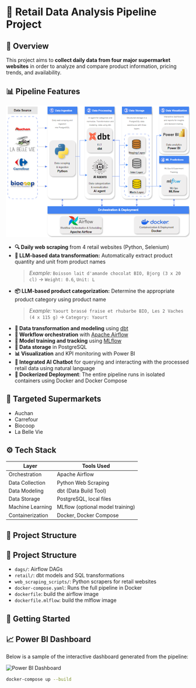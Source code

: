 # 🛒 Retail Data Analysis Pipeline Project

## 🧾 Overview
This project aims to **collect daily data from four major supermarket websites** in order to analyze and compare product information, pricing trends, and availability.

## 📊 Pipeline Features

<img src="https://github.com/YHSsouna/Retail_Analysis/blob/24fab9295b67d4bbd451e5305b8fcfd20450e827/architecture.png" alt="Architecture Diagram" width="600"/>


- **🔍 Daily web scraping** from 4 retail websites (Python, Selenium)
- **🧠 LLM-based data transformation:** Automatically extract product quantity and unit from product names  
  > *Example:* `Boisson lait d'amande chocolat BIO, Bjorg (3 x 20 cl)` → `Weight: 0.6`, `Unit: L`
- **📦 LLM-based product categorization:** Determine the appropriate product category using product name  
  > *Example:* `Yaourt brassé fraise et rhubarbe BIO, Les 2 Vaches (4 x 115 g)` → `Category: Yaourt`
- **📐 Data transformation and modeling** using [dbt](https://www.getdbt.com/)
- **📅 Workflow orchestration** with [Apache Airflow](https://airflow.apache.org/)
- **🧠 Model training and tracking** using [MLflow](https://mlflow.org/)
- **💾 Data storage** in PostgreSQL
- **📊 Visualization** and KPI monitoring with Power BI
- **💬 Integrated AI Chatbot** for querying and interacting with the processed retail data using natural language
- **🐳 Dockerized Deployment**: The entire pipeline runs in isolated containers using Docker and Docker Compose

## 🏬 Targeted Supermarkets

- Auchan
- Carrefour
- Biocoop
- La Belle Vie

## ⚙️ Tech Stack

| Layer        | Tools Used                          |
|-------------|--------------------------------------|
| Orchestration | Apache Airflow                     |
| Data Collection | Python Web Scraping               |
| Data Modeling | dbt (Data Build Tool)              |
| Data Storage  | PostgreSQL, local files            |
| Machine Learning | MLflow (optional model training)|
| Containerization | Docker, Docker Compose         |

## 📁 Project Structure
## 📂 Project Structure

- `dags/`: Airflow DAGs
- `retail/`: dbt models and SQL transformations
- `web_scraping_scripts/`: Python scrapers for retail websites
- `docker-compose.yaml`: Runs the full pipeline in Docker
- `dockerfile`: build the airflow image
- `dockerfile.mlflow`: build the mlflow image

## 🚀 Getting Started

## 📈 Power BI Dashboard

Below is a sample of the interactive dashboard generated from the pipeline:

![Power BI Dashboard]([screenshots/powerbi_dashboard.png](https://github.com/YHSsouna/Retail_Analysis/blob/master/Screenshot%202025-07-14%20183159.png?raw=true))

```bash
docker-compose up --build



